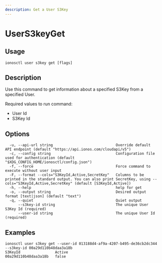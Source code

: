 ```yaml
---
description: Get a User S3Key
---
```


# UserS3keyGet

## Usage

```text
ionosctl user s3key get [flags]
```

## Description

Use this command to get information about a specified S3Key from a specified User.

Required values to run command:

* User Id
* S3Key Id

## Options

```text
  -u, --api-url string                             Override default API endpoint (default "https://api.ionos.com/cloudapi/v5")
  -c, --config string                              Configuration file used for authentication (default "$XDG_CONFIG_HOME/ionosctl/config.json")
  -f, --force                                      Force command to execute without user input
  -F, --format --cols="S3KeyId,Active,SecretKey"   Columns to be printed in the standard output. You can also print SecretKey, using --cols="S3KeyId,Active,SecretKey" (default [S3KeyId,Active])
  -h, --help                                       help for get
  -o, --output string                              Desired output format [text|json] (default "text")
  -q, --quiet                                      Quiet output
      --s3key-id string                            The unique User S3Key Id (required)
      --user-id string                             The unique User Id (required)
```

## Examples

```text
ionosctl user s3key get --user-id 013188d4-af9a-4207-b495-de36cb2dc344 --s3key-id 00a29d110b48daa3a18b 
S3KeyId                Active
00a29d110b48daa3a18b   false
```

